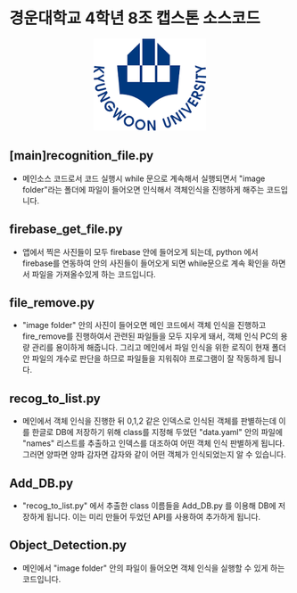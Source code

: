 # 경운대학교 4학년 8조 캡스톤 소스코드

<div align="center">
    <a href="./">
        <img src="./ikw.png" width="40%"/>
    </a>
</div>

## [main]recognition_file.py
- 메인소스 코드로서 코드 실행시 while 문으로 계속해서 실행되면서 "image folder"라는 폴더에 파일이 들어오면 인식해서 객체인식을 진행하게 해주는 코드입니다.

## firebase_get_file.py
- 앱에서 찍은 사진들이 모두 firebase 안에 들어오게 되는데, python 에서 firebase를 연동하여 안의 사진들이 들어오게 되면 while문으로 계속 확인을 하면서 파일을 가져올수있게 하는 코드입니다.

## file_remove.py
- "image folder" 안의 사진이 들어오면 메인 코드에서 객체 인식을 진행하고 fire_remove를 진행하여서 관련된 파일들을 모두 지우게 돼서, 객체 인식 PC의 용량 관리를 용이하게 해줍니다. 그리고 메인에서 파일 인식을 위한 로직이 현재 폴더 안 파일의 개수로 판단을 하므로 파일들을 지워줘야 프로그램이 잘 작동하게 됩니다.

## recog_to_list.py
- 메인에서 객체 인식을 진행한 뒤 0,1,2 같은 인덱스로 인식된 객체를 판별하는데 이를 한글로 DB에 저장하기 위해 class를 지정해 두었던 "data.yaml" 안의 파일에 "names" 리스트를 추출하고 인덱스를 대조하여 어떤 객체 인식 판별하게 됩니다. 그러면 양파면 양파 감자면 감자와 같이 어떤 객체가 인식되었는지 알 수 있습니다.

## Add_DB.py
- "recog_to_list.py" 에서 추출한 class 이름들을 Add_DB.py 를 이용해 DB에 저장하게 됩니다. 이는 미리 만들어 두었던 API를 사용하여 추가하게 됩니다.

## Object_Detection.py
- 메인에서 "image folder" 안의 파일이 들어오면 객체 인식을 실행할 수 있게 하는 코드입니다.
